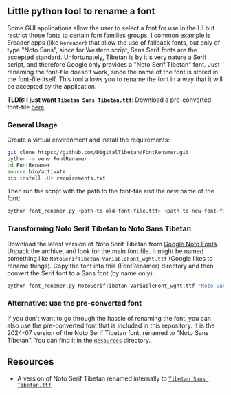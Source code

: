 ## Little python tool to rename a font

Some GUI applications allow the user to select a font for use in the UI but restrict those fonts to certain font families groups. I common example is Ereader apps (like `koreader`) that allow the use of fallback fonts, but only of type "Noto Sans", since for Western script, Sans Serif fonts are the accepted standard. Unfortunately, Tibetan is by it's very nature a Serif script, and therefore Google only provides a "Noto Serif Tibetan" font. Just renaming the font-file doesn't work, since the name of the font is stored in the font-file itself. This tool allows you to rename the font in a way that it will be accepted by the application.

**TLDR: I just want `Tibetan Sans Tibetan.ttf`**: Download a pre-converted font-file [here](https://github.com/DigitalTibetan/FontRenamer/blob/main/Resources/Noto%20Sans%20Tibetan.ttf)

### General Usage

Create a virtual environment and install the requirements:

```bash
git clone https://github.com/DigitalTibetan/FontRenamer.git
python -m venv FontRenamer
cd FontRenamer
source bin/activate
pip install -Ur requirements.txt
```

Then run the script with the path to the font-file and the new name of the font:

```bash
python font_renamer.py <path-to-old-font-file.ttf> <path-to-new-font-file.ttf> "New Font Name"
```

### Transforming Noto Serif Tibetan to Noto Sans Tibetan

Download the latest version of Noto Serif Tibetan from [Google Noto Fonts](https://fonts.google.com/noto/specimen/Noto+Serif+Tibetan). Unpack the archive, and look for the main font file. It might be named something like `NotoSerifTibetan-VariableFont_wght.ttf` (Google likes to rename things). Copy the font into this (FontRenamer) directory and then convert the Serif font to a Sans font (by name only):

```bash
python font_renamer.py NotoSerifTibetan-VariableFont_wght.ttf "Noto Sans Tibetan.ttf" "Noto Sans Tibetan"
```

### Alternative: use the pre-converted font

If you don't want to go through the hassle of renaming the font, you can also use the pre-converted font that is included in this repository. It is the 2024-07 version of the Noto Serif Tibetan font, renamed to "Noto Sans Tibetan". You can find it in the [`Resources`](https://github.com/DigitalTibetan/FontRenamer/blob/main/Resources/) directory.

## Resources

- A version of Noto Serif Tibetan renamed internally to [`Tibetan Sans Tibetan.ttf`](https://github.com/DigitalTibetan/FontRenamer/blob/main/Resources/Noto%20Sans%20Tibetan.ttf)
